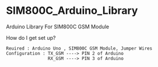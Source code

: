 # SIM800C_Arduino_Library
Arduino Library For SIM800C GSM Module

How do I get set up?

    Reuired : Arduino Uno , SIM800C GSM Module, Jumper Wires
    Configuration : TX_GSM ----> PIN 2 of Arduino 
                    RX_GSM ----> PIN 3 of Arduino
